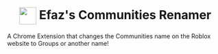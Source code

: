 <h1 align="center"><img align="center" src="https://cdn.efaz.dev/extensions/dev.efaz.communities_renamer/chromeExtension/icon48.png?raw=true" width="40" height="40"> Efaz's Communities Renamer</h1>

A Chrome Extension that changes the Communities name on the Roblox website to Groups or another name!
